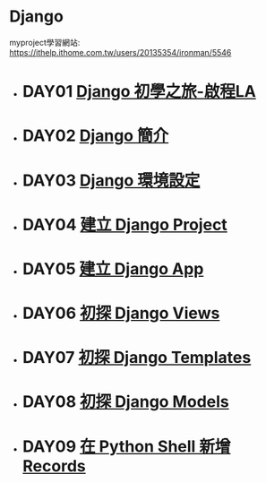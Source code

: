 # Django
myproject學習網站:
https://ithelp.ithome.com.tw/users/20135354/ironman/5546
* # DAY01 [Django 初學之旅-啟程LA](https://ithelp.ithome.com.tw/articles/10291414)
* # DAY02 [Django 簡介](https://ithelp.ithome.com.tw/articles/10292262)
* # DAY03 [Django 環境設定](https://ithelp.ithome.com.tw/articles/10293016)
* # DAY04 [建立 Django Project](https://ithelp.ithome.com.tw/articles/10293766)
* # DAY05 [建立 Django App](https://ithelp.ithome.com.tw/articles/10294439)
* # DAY06 [初探 Django Views](https://ithelp.ithome.com.tw/articles/10294797)
* # DAY07 [初探 Django Templates](https://ithelp.ithome.com.tw/articles/10295120)
* # DAY08 [初探 Django Models](https://ithelp.ithome.com.tw/articles/10296151)
* # DAY09 [在 Python Shell 新增 Records](https://ithelp.ithome.com.tw/articles/10296881)
